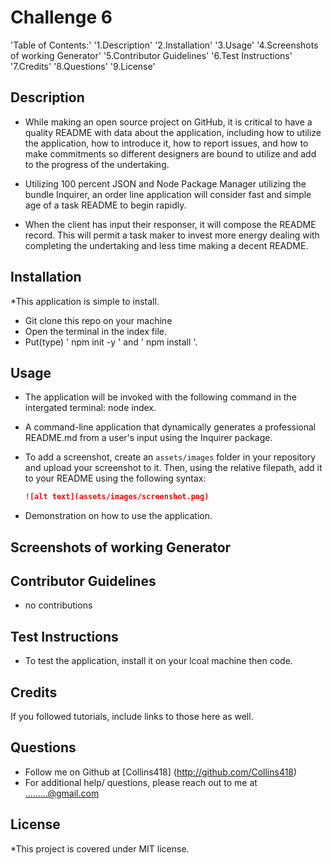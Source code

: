 # Challenge 6


'Table of Contents:'
'1.Description'
'2.Installation'
'3.Usage'
'4.Screenshots of working Generator'
'5.Contributor Guidelines'
'6.Test Instructions'
'7.Credits'
'8.Questions'
'9.License'





## Description
* While making an open source project on GitHub, it is critical to have a quality README with data about the application, including how to utilize the application, how to introduce it, how to report issues, and how to make commitments so different designers are bound to utilize and add to the progress of the undertaking. 

* Utilizing 100 percent JSON and Node Package Manager utilizing the bundle Inquirer, an order line application will consider fast and simple age of a task README to begin rapidly. 

* When the client has input their responser, it will compose the README record. This will permit a task maker to invest more energy dealing with completing the undertaking and less time making a decent README.

## Installation
*This application is simple to install. 
* Git clone this repo on your machine
* Open the terminal in the index file.
* Put(type)  ' npm init -y ' and ' npm install '.


## Usage
* The application will be invoked with the following command in the intergated terminal: node index.

* A command-line application that dynamically generates a professional README.md from a user's input using the Inquirer package.

* To add a screenshot, create an `assets/images` folder in your repository and upload your screenshot to it. Then, using the relative filepath, add it to your README using the following syntax:

     ```md
    ![alt text](assets/images/screenshot.png)
    ```

* Demonstration on how to use the application.


## Screenshots of working Generator

## Contributor Guidelines
* no contributions

## Test Instructions
* To test the application, install it on your lcoal machine then code. 

## Credits
If you followed tutorials, include links to those here as well.

## Questions
* Follow me on Github at [Collins418] (http://github.com/Collins418)
* For additional help/ questions, please reach out to me at .........@gmail.com

## License
*This project is covered under MIT license.
